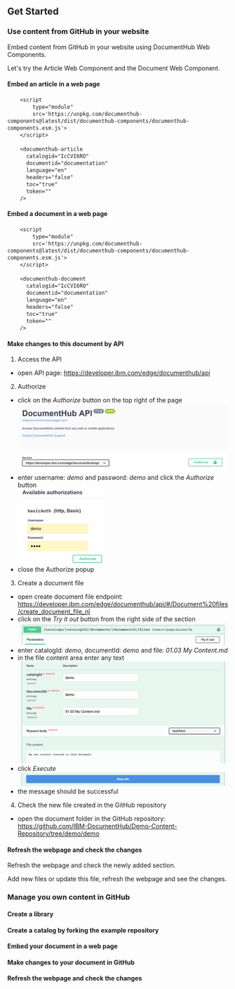 ## Get Started

### Use content from GitHub in your website

Embed content from GitHub in your website using DocumentHub Web Components. 

Let's try the Article Web Component and the Document Web Component.

#### Embed an article in a web page


```
    <script 
        type="module" 
        src='https://unpkg.com/documenthub-components@latest/dist/documenthub-components/documenthub-components.esm.js'>
    </script>
    
    <documenthub-article
      catalogid="IcCVI6RO"
      documentid="documentation"
      language="en"
      headers="false"
      toc="true"
      token=""
    />

```

#### Embed a document in a web page

```
    <script 
        type="module" 
        src='https://unpkg.com/documenthub-components@latest/dist/documenthub-components/documenthub-components.esm.js'>
    </script>

    <documenthub-document
      catalogid="IcCVI6RO"
      documentid="documentation"
      language="en"
      headers="false"
      toc="true"
      token=""
    />
```

#### Make changes to this document by API

1. Access the API
  - open API page: https://developer.ibm.com/edge/documenthub/api
2. Authorize
  - click on the *Authorize* button on the top right of the page  
  ![Authorize](_attachments/api2_.png)
  - enter username: *demo* and password: *demo* and click the *Authorize* button  
  ![Authorize](_attachments/api6_.png)
  - close the Authorize popup
3. Create a document file
  - open create document file endpoint: https://developer.ibm.com/edge/documenthub/api/#/Document%20files/create_document_file_nl
  - click on the *Try it out* button from the right side of the section  
  ![Create file](_attachments/api3_.png)
  - enter catalogId: *demo*, documentId: *demo* and file: *01.03 My Content.md*
  - in the file content area enter any text  
  ![Create file](_attachments/api4_.png)
  - click *Execute*  
  ![Create file](_attachments/api5_.png)
  - the message should be successful
4. Check the new file created in the GitHub repository
  - open the document folder in the GitHub repository: https://github.com/IBM-DocumentHub/Demo-Content-Repository/tree/demo/demo

#### Refresh the webpage and check the changes

Refresh the webpage and check the newly added section.

Add new files or update this file, refresh the webpage and see the changes.


### Manage you own content in GitHub

#### Create a library

#### Create a catalog by forking the example repository

#### Embed your document in a web page

#### Make changes to your document in GitHub

#### Refresh the webpage and check the changes

